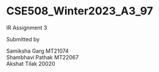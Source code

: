 # CSE508_Winter2023_A3_97
IR Assignment 3

Submitted by

Samiksha Garg MT21074 <br/>
Shambhavi Pathak MT22067 <br/>
Akshat Tilak 20020
